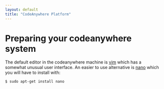 ```yaml
---
layout: default
title: "CodeAnywhere Platform"
---
```


# Preparing your codeanywhere system

The default editor in the codeanywhere machine is
[vim](https://www.vim.org/) which has a somewhat unusual user
interface. An easier to use alternative is
[nano](https://www.nano-editor.org/) which you will have to install
with:

~~~ Shell
$ sudo apt-get install nano
~~~
